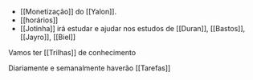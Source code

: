 

- [[Monetização]] do [[Yalon]]. 
- [[horários]] 
- [[Jotinha]] irá estudar e ajudar nos estudos de [[Duran]], [[Bastos]], [[Jayro]], [[Biel]]

Vamos ter [[Trilhas]] de conhecimento


Diariamente e semanalmente haverão [[Tarefas]] 